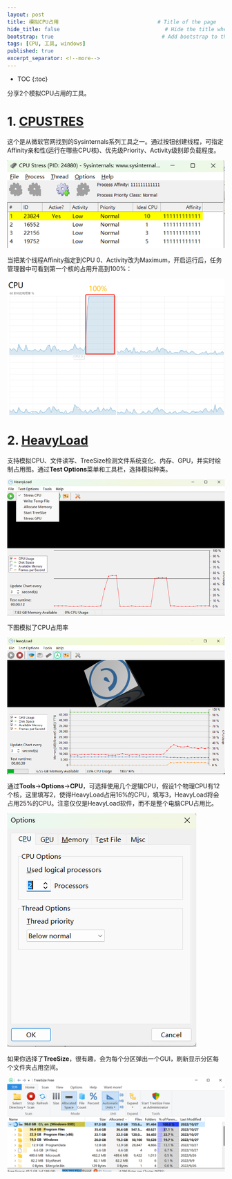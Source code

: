 ```yaml
---
layout: post
title: 模拟CPU占用                                # Title of the page
hide_title: false                                  # Hide the title when displaying the post, but shown in lists of posts
bootstrap: true                                   # Add bootstrap to the page
tags: [CPU, 工具, windows]
published: true
excerpt_separator: <!--more-->
---
```


<!--more-->
* TOC
{:toc}

分享2个模拟CPU占用的工具。

# 1. [CPUSTRES](https://download.sysinternals.com/files/CPUSTRES.zip)

这个是从微软官网找到的Sysinternals系列工具之一。通过按钮创建线程，可指定Affinity亲和性(运行在哪些CPU核)、优先级Priority、Activity级别即负载程度。

![cpustress](/assets/img/post/2022-10-27-模拟CPU占用/cpustress.png)

当把某个线程Affinity指定到CPU 0、Activity改为Maximum，开启运行后，任务管理器中可看到第一个核的占用升高到100%：

![cpu0](/assets/img/post/2022-10-27-模拟CPU占用/cpustress_cpu0.png)

# 2. [HeavyLoad](https://downloads.jam-software.de/heavyload/HeavyLoad-x64-Setup.exe)

支持模拟CPU、文件读写、TreeSize检测文件系统变化、内存、GPU，并实时绘制占用图。通过**Test Options**菜单和工具栏，选择模拟种类。

![heavyload](/assets/img/post/2022-10-27-模拟CPU占用/heavyload.png)

下图模拟了CPU占用率

![heavyload_run](/assets/img/post/2022-10-27-模拟CPU占用/heavyload_run.png)

通过**Tools**->**Options**->**CPU**，可选择使用几个逻辑CPU，假设1个物理CPU有12个核，这里填写2，使得HeavyLoad占用16%的CPU，填写3，HeavyLoad将会占用25%的CPU。注意仅仅是HeavyLoad软件，而不是整个电脑CPU占用比。

![option_cpu](/assets/img/post/2022-10-27-模拟CPU占用/option_cpu.png)

如果你选择了**TreeSize**，很有趣，会为每个分区弹出一个GUI，刷新显示分区每个文件夹占用空间。

![treesize](/assets/img/post/2022-10-27-模拟CPU占用/treesize.png)
